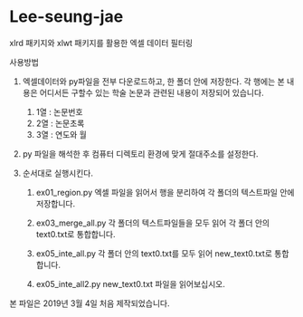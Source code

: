 # Lee-seung-jae
xlrd 패키지와 xlwt 패키지를 활용한 엑셀 데이터 필터링

사용방법

1. 엑셀데이터와 py파일을 전부 다운로드하고, 한 폴더 안에 저장한다.
각 행에는 본 내용은 어디서든 구할수 있는 학술 논문과 관련된 내용이 저장되어 있습니다.

    1) 1열 : 논문번호
    2) 2열 : 논문초록
    3) 3열 : 연도와 월
  
  
  
2. py 파일을 해석한 후 컴퓨터 디렉토리 환경에 맞게 절대주소를 설정한다.




3. 순서대로 실행시킨다.

    1) ex01_region.py
    엑셀 파일을 읽어서 행을 분리하여 각 폴더의 텍스트파일 안에 저장합니다.


    2) ex03_merge_all.py
    각 폴더의 텍스트파일들을 모두 읽어 각 폴더 안의 text0.txt로 통합합니다.


    3) ex05_inte_all.py
    각 폴더 안의 text0.txt를 모두 읽어 new_text0.txt로 통합합니다.


    4) ex05_inte_all2.py
    new_text0.txt 파일을 읽어보십시오.
    

본 파일은 2019년 3월 4일 처음 제작되었습니다.
